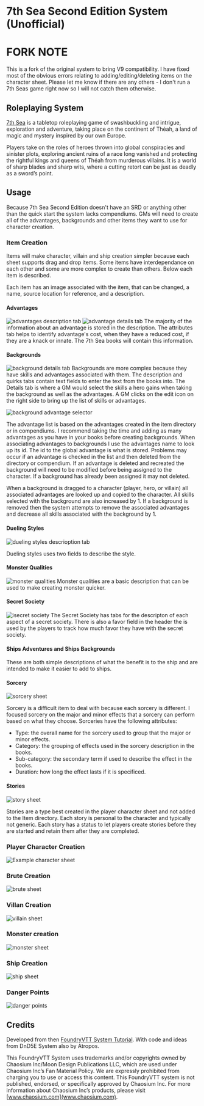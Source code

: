 # 7th Sea Second Edition System (Unofficial)

# FORK NOTE
This is a fork of the original system to bring V9 compatibility. I have fixed most of the obvious errors relating to adding/editing/deleting items on the character sheet. Please let me know if there are any others - I don't run a 7th Seas game right now so I will not catch them otherwise.

## Roleplaying System
[7th Sea](https://www.chaosium.com/7th-sea/) is a tabletop roleplaying game of swashbuckling and intrigue, exploration and adventure, taking place on the continent of Théah, a land of magic and mystery inspired by our own Europe.

Players take on the roles of heroes thrown into global conspiracies and sinister plots, exploring ancient ruins of a race long vanished and protecting the rightful kings and queens of Théah from murderous villains. It is a world of sharp blades and sharp wits, where a cutting retort can be just as deadly as a sword’s point.

## Usage

Because 7th Sea Second Edition doesn't have an SRD or anything other than the quick start the system lacks compendiums. GMs will need to create all of the advantages, backgrounds and other items they want to use for character creation.

### Item Creation
Items will make character, villain and ship creation simpler because each sheet supports drag and drop items. Some items have interdependance on each other and some are more complex to create than others. Below each item is described.

Each item has an image associated with the item, that can be changed, a name, source location for reference, and a description.

#### Advantages
![advantages description tab](https://user-images.githubusercontent.com/1393032/97647625-1ac48480-1a29-11eb-9ee3-01993bf3ee72.png)
![advantage details tab](https://user-images.githubusercontent.com/1393032/97647671-3d569d80-1a29-11eb-9b35-5e214177619a.png)
The majority of the information about an advantage is stored in the description. The attributes tab helps to identify advantage's cost, when they have a reduced cost, if they are a knack or innate. The 7th Sea books will contain this information.

#### Backgrounds

![background details tab](https://user-images.githubusercontent.com/1393032/97647872-b0f8aa80-1a29-11eb-9c3a-e258934582a7.png)
Backgrounds are more complex because they have skills and advantages associated with them. The description and quirks tabs contain text fields to enter the text from the books into. The Details tab is where a GM would select the skills a hero gains when taking the background as well as the advantages. A GM clicks on the edit icon on the right side to bring up the list of skills or advantages.

![background advantage selector](https://user-images.githubusercontent.com/1393032/97647999-0765e900-1a2a-11eb-8b2f-084999403cda.png)

The advantage list is based on the advantages created in the item directory or in compendiums. I recommend taking the time and adding as many advantages as you have in your books before creating backgrounds. When associating advantages to backgrounds I use the advantages name to look up its id. The id to the global advantage is what is stored. Problems may occur if an advantage is checked in the list and then deleted from the directory or compendium. If an advantage is deleted and recreated the background will need to be modified before being assigned to the character. If a background has already been assigned it may not deleted.

When a background is dragged to a character (player, hero, or villain) all associated advantages are looked up and copied to the character. All skills selected with the background are also increased by 1. If a background is removed then the system attempts to remove the associated advantages and decrease all skills associated with the background by 1.

#### Dueling Styles

![dueling styles descrioption tab](https://user-images.githubusercontent.com/1393032/97648346-e0f47d80-1a2a-11eb-8bc2-e3c4504135f8.png)

Dueling styles uses two fields to describe the style.

#### Monster Qualities
![monster qualities](https://user-images.githubusercontent.com/1393032/97648414-0ed9c200-1a2b-11eb-88b0-fa35b402e18b.png)
Monster qualities are a basic description that can be used to make creating monster quicker.

#### Secret Society
![isecret society](https://user-images.githubusercontent.com/1393032/97648469-3761bc00-1a2b-11eb-97d9-b74d06094440.png)
The Secret Society has tabs for the descripton of each aspect of a secret society. There is also a favor field in the header the is used by the players to track how much favor they have with the secret society.

#### Ships Adventures and Ships Backgrounds
These are both simple descriptions of what the benefit is to the ship and are intended to make it easier to add to ships.

#### Sorcery
![sorcery sheet](https://user-images.githubusercontent.com/1393032/97648590-8b6ca080-1a2b-11eb-8c13-d765882544df.png)

Sorcery is a difficult item to deal with because each sorcery is different. I focused sorcery on the major and minor effects that a sorcery can perform based on what they choose. Sorceries have the following attributes:

* Type: the overall name for the sorcery used to group that the major or minor effects.
* Category: the grouping of effects used in the sorcery description in the books.
* Sub-category: the secondary term if used to describe the effect in the books.
* Duration: how long the effect lasts if it is specificed.

#### Stories
![story sheet](https://user-images.githubusercontent.com/1393032/97648968-7e03e600-1a2c-11eb-985f-1203d9fd6ac1.png)

Stories are a type best created in the player character sheet and not added to the Item directory. Each story is personal to the character and typically not generic. Each story has a status to let players create stories before they are started and retain them after they are completed.

### Player Character Creation
![Example character sheet](https://user-images.githubusercontent.com/1393032/97647289-3ed39600-1a28-11eb-8d1b-cd56bba8b168.png)

### Brute Creation
![brute sheet](https://user-images.githubusercontent.com/1393032/97649087-d33ff780-1a2c-11eb-8475-3b1a5cdc53c0.png)

### Villan Creation
![villain sheet](https://user-images.githubusercontent.com/1393032/97649247-3a5dac00-1a2d-11eb-9979-5fa8fabec7d7.png)

### Monster creation
![monster sheet](https://user-images.githubusercontent.com/1393032/97649150-f8346a80-1a2c-11eb-8945-73e0da7f8eef.png)

### Ship Creation
![ship sheet](https://user-images.githubusercontent.com/1393032/97649212-231ebe80-1a2d-11eb-927f-e304dcce6b9b.png)

### Danger Points
![danger points](https://user-images.githubusercontent.com/1393032/97649281-53665d00-1a2d-11eb-8b9c-c629d51a025d.png)

## Credits
Developed from then [FoundryVTT System Tutorial](https://gitlab.com/asacolips-projects/foundry-mods/foundryvtt-system-tutorial). With code and ideas from DnD5E System also by Atropos.

This FoundryVTT System uses trademarks and/or copyrights owned by Chaosium Inc/Moon Design Publications LLC, which are used under Chaosium Inc’s Fan Material Policy. We are expressly prohibited from charging you to use or access this content. This FoundryVTT system is not published, endorsed, or specifically approved by Chaosium Inc. For more information about Chaosium Inc’s products, please visit [www.chaosium.com](www.chaosium.com).
